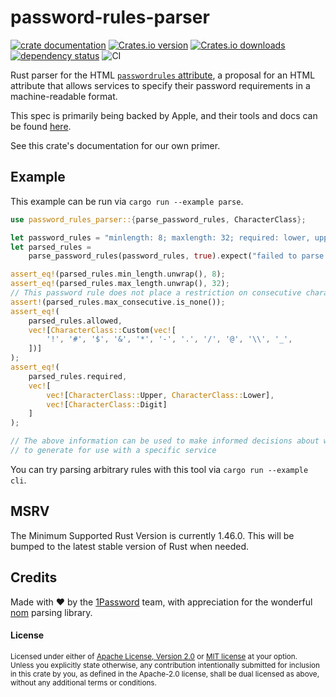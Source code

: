 # password-rules-parser

[![crate documentation](https://docs.rs/password-rules-parser/badge.svg)](https://docs.rs/password-rules-parser)
[![Crates.io version](https://img.shields.io/crates/v/password-rules-parser.svg)](https://crates.io/crates/password-rules-parser)
[![Crates.io downloads](https://img.shields.io/crates/d/password-rules-parser.svg)](https://crates.io/crates/password-rules-parser)
[![dependency status](https://deps.rs/repo/github/1Password/password-rules-parser/status.svg)](https://deps.rs/repo/github/1Password/password-rules-parser)
![CI](https://github.com/1Password/password-rules-parser/workflows/CI/badge.svg)

Rust parser for the HTML [`passwordrules` attribute](https://github.com/whatwg/html/issues/3518), a proposal for an HTML attribute that allows services to specify their password requirements in a machine-readable format.

This spec is primarily being backed by Apple, and their tools and docs can be found [here](https://developer.apple.com/password-rules/).

See this crate's documentation for our own primer.

## Example

This example can be run via `cargo run --example parse`.

```rust
use password_rules_parser::{parse_password_rules, CharacterClass};

let password_rules = "minlength: 8; maxlength: 32; required: lower, upper; required: digit; allowed: [-_./\\@$*&!#];";
let parsed_rules =
    parse_password_rules(password_rules, true).expect("failed to parse password rules");

assert_eq!(parsed_rules.min_length.unwrap(), 8);
assert_eq!(parsed_rules.max_length.unwrap(), 32);
// This password rule does not place a restriction on consecutive characters
assert!(parsed_rules.max_consecutive.is_none());
assert_eq!(
    parsed_rules.allowed,
    vec![CharacterClass::Custom(vec![
        '!', '#', '$', '&', '*', '-', '.', '/', '@', '\\', '_',
    ])]
);
assert_eq!(
    parsed_rules.required,
    vec![
        vec![CharacterClass::Upper, CharacterClass::Lower],
        vec![CharacterClass::Digit]
    ]
);

// The above information can be used to make informed decisions about what password
// to generate for use with a specific service
```

You can try parsing arbitrary rules with this tool via `cargo run --example cli`.

## MSRV

The Minimum Supported Rust Version is currently 1.46.0. This will be bumped to the latest stable version of Rust when needed.

## Credits

Made with ❤️ by the [1Password](https://1password.com/) team, with appreciation for the wonderful [nom](https://github.com/Geal/nom) parsing library.

#### License

<sup>
Licensed under either of <a href="LICENSE-APACHE">Apache License, Version
2.0</a> or <a href="LICENSE-MIT">MIT license</a> at your option.
</sup>

<br>

<sub>
Unless you explicitly state otherwise, any contribution intentionally submitted
for inclusion in this crate by you, as defined in the Apache-2.0 license, shall
be dual licensed as above, without any additional terms or conditions.
</sub>
